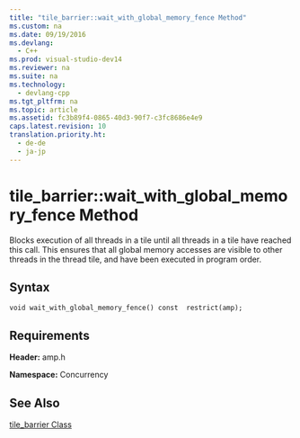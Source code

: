 ```yaml
---
title: "tile_barrier::wait_with_global_memory_fence Method"
ms.custom: na
ms.date: 09/19/2016
ms.devlang: 
  - C++
ms.prod: visual-studio-dev14
ms.reviewer: na
ms.suite: na
ms.technology: 
  - devlang-cpp
ms.tgt_pltfrm: na
ms.topic: article
ms.assetid: fc3b89f4-0865-40d3-90f7-c3fc8686e4e9
caps.latest.revision: 10
translation.priority.ht: 
  - de-de
  - ja-jp
---
```

# tile_barrier::wait_with_global_memory_fence Method
Blocks execution of all threads in a tile until all threads in a tile have reached this call. This ensures that all global memory accesses are visible to other threads in the thread tile, and have been executed in program order.  
  
## Syntax  
  
```  
void wait_with_global_memory_fence() const  restrict(amp);  
```  
  
## Requirements  
 **Header:** amp.h  
  
 **Namespace:** Concurrency  
  
## See Also  
 [tile_barrier Class](../vs140/tile_barrier-Class.md)